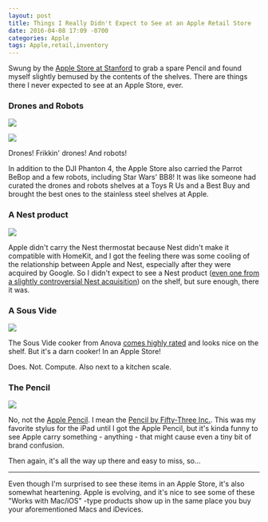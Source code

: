 ```yaml
---
layout: post
title: Things I Really Didn't Expect to See at an Apple Retail Store
date: 2016-04-08 17:09 -0700
categories: Apple
tags: Apple,retail,inventory
---
```


Swung by the [Apple Store at Stanford][1] to grab a spare Pencil and found myself slightly bemused by the contents of the shelves. There are things there I never expected to see at an Apple Store, ever. 

<!-- more -->

### Drones and Robots
 
![][image-1]
 
![][image-2]
 
Drones! Frikkin' drones! And robots!
 
In addition to the DJI Phanton 4, the Apple Store also carried the Parrot BeBop and a few robots, including Star Wars' BB8! It was like someone had curated the drones and robots shelves at a Toys R Us and a Best Buy and brought the best ones to the stainless steel shelves at Apple. 
 
### A Nest product
 
![][image-3]
 
Apple didn't carry the Nest thermostat because Nest didn't make it compatible with HomeKit, and I got the feeling there was some cooling of the relationship between Apple and Nest, especially after they were acquired by Google. So I didn't expect to see a Nest product ([even one from a slightly controversial Nest acquisition][2]) on the shelf, but sure enough, there it was.

### A Sous Vide

![][image-4]

The Sous Vide cooker from Anova [comes highly rated][3] and looks nice on the shelf. But it's a darn cooker! In an Apple Store! 

Does. Not. Compute. Also next to a kitchen scale.

### The Pencil

![][image-5]

No, not the [Apple Pencil][4]. I mean the [Pencil by Fifty-Three Inc.][5]. This was my favorite stylus for the iPad until I got the Apple Pencil, but it's kinda funny to see Apple carry something - anything - that might cause even a tiny bit of brand confusion. 

Then again, it's all the way up there and easy to miss, so...

---

Even though I'm surprised to see these items in an Apple Store, it's also somewhat heartening. Apple is evolving, and it's nice to see some of these "Works with Mac/iOS" -type products show up in the same place you buy your aforementioned Macs and iDevices.

[1]:	http://www.apple.com/retail/stanford/
[2]:	2016-04-08-dropcam.jpg
[3]:	http://www.amazon.com/Anova-Culinary-Bluetooth-Precision-Cooker/dp/B00UKPBXM4
[4]:	http://www.apple.com/apple-pencil/
[5]:	https://www.fiftythree.com/pencil

[image-1]:	https://sohailmamdani.github.io/img/2016-04-08-drones.jpg
[image-2]:	https://sohailmamdani.github.io/img/2016-04-08-drones2.jpg
[image-3]:	https://sohailmamdani.github.io/img/2016-04-08-dropcam.jpg
[image-4]:	https://sohailmamdani.github.io/img/2016-04-08-sous-vide.jpg
[image-5]:	https://sohailmamdani.github.io/img/2016-04-08-pencil.jpg